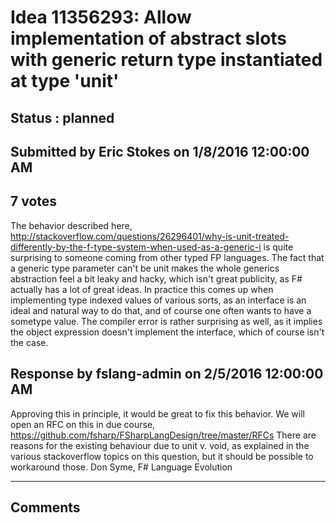# Idea 11356293: Allow implementation of abstract slots with generic return type instantiated at type 'unit' #

## Status : planned

## Submitted by Eric Stokes on 1/8/2016 12:00:00 AM

## 7 votes

The behavior described here,
http://stackoverflow.com/questions/26296401/why-is-unit-treated-differently-by-the-f-type-system-when-used-as-a-generic-i
is quite surprising to someone coming from other typed FP languages. The fact that a generic type parameter can't be unit makes the whole generics abstraction feel a bit leaky and hacky, which isn't great publicity, as F# actually has a lot of great ideas.
In practice this comes up when implementing type indexed values of various sorts, as an interface is an ideal and natural way to do that, and of course one often wants to have a sometype<unit> value. The compiler error is rather surprising as well, as it implies the object expression doesn't implement the interface, which of course isn't the case.



## Response by fslang-admin on 2/5/2016 12:00:00 AM

Approving this in principle, it would be great to fix this behavior.
We will open an RFC on this in due course, https://github.com/fsharp/FSharpLangDesign/tree/master/RFCs
There are reasons for the existing behaviour due to unit v. void, as explained in the various stackoverflow topics on this question, but it should be possible to workaround those.
Don Syme, F# Language Evolution

------------------------
## Comments

